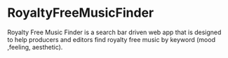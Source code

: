 # RoyaltyFreeMusicFinder
Royalty Free Music Finder is a search bar driven web app that is designed to help producers and editors find royalty free music by keyword (mood ,feeling, aesthetic).
